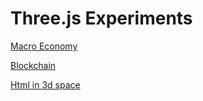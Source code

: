 # Three.js Experiments

[Macro Economy](https://platoscave.github.io/macroeconomy/)

[Blockchain](https://platoscave.github.io/blockchain/)

[Html in 3d space](https://platoscave.github.io/htmldemo/)
